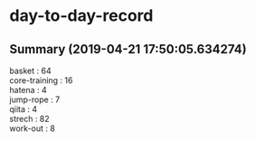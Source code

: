 # day-to-day-record  
## Summary  (2019-04-21 17:50:05.634274)  
basket : 64  
core-training : 16  
hatena : 4  
jump-rope : 7  
qiita : 4  
strech : 82  
work-out : 8  
